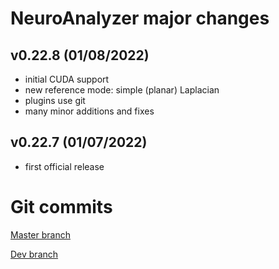 # NeuroAnalyzer major changes

## v0.22.8 (01/08/2022)

- initial CUDA support
- new reference mode: simple (planar) Laplacian
- plugins use git
- many minor additions and fixes

## v0.22.7 (01/07/2022)

- first official release

# Git commits

[Master branch](https://codeberg.org/AdamWysokinski/NeuroAnalyzer.jl/commits/branch/master)

[Dev branch](https://codeberg.org/AdamWysokinski/NeuroAnalyzer.jl/commits/branch/dev)